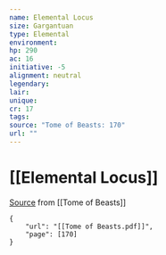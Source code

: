 ```yaml
---
name: Elemental Locus
size: Gargantuan
type: Elemental
environment: 
hp: 290
ac: 16
initiative: -5
alignment: neutral
legendary: 
lair: 
unique: 
cr: 17
tags: 
source: "Tome of Beasts: 170"
url: ""
---
```

# [[Elemental Locus]]

[Source](zotero://open-pdf/library/items/ULEQWHJM?page=170) from [[Tome of Beasts]]

```pdf
{
	"url": "[[Tome of Beasts.pdf]]",
	"page": [170]
}
```


